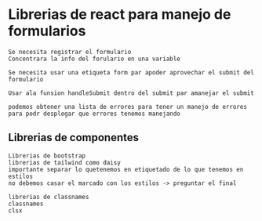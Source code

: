 # Librerias de react para manejo de formularios
    Se necesita registrar el formulario
    Concentrara la info del forulario en una variable

    Se necesita usar una etiqueta form par apoder aprovechar el submit del formulario

    Usar ala funsion handleSubmit dentro del submit par amanejar el submit

    podemos obtener una lista de errores para tener un manejo de errores para podr desplegar que errores tenemos manejando

## Librerias de componentes
    Librerias de bootstrap
    librerias de tailwind como daisy
    importante separar lo quetenemos en etiquetado de lo que tenemos en estilos
    no debemos casar el marcado con los estilos -> preguntar el final

    librerias de classnames
    classnames
    clsx